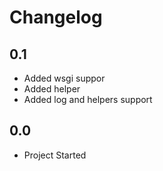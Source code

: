 # Changelog

## 0.1
* Added wsgi suppor
* Added helper
* Added log and helpers support

## 0.0
* Project Started 

